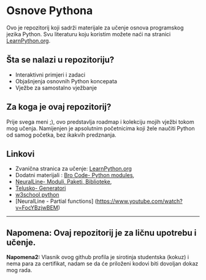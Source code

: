 # Osnove Pythona

Ovo je repozitorij koji sadrži materijale za učenje osnova programskog jezika Python. Svu literaturu koju koristim možete naći na stranici [LearnPython.org](https://learnpython.org).

## Šta se nalazi u repozitoriju?

- Interaktivni primjeri i zadaci
- Objašnjenja osnovnih Python koncepata
- Vježbe za samostalno vježbanje

## Za koga je ovaj repozitorij?

Prije svega meni ;), ovo predstavlja roadmap i kolekciju mojih vježbi tokom mog učenja.
Namijenjen je apsolutnim početnicima koji žele naučiti Python od samog početka, bez ikakvih predznanja.

## Linkovi

- Zvanična stranica za učenje: [LearnPython.org](https://learnpython.org)
- Dodatni materijali : [Bro Code- Python modules](https://www.youtube.com/watch?v=XcfxkHrHTVE),
- [NeuralLine- Moduli, Paketi, Biblioteke](https://www.youtube.com/watch?v=GUXxLy68EF8),
- [Telusko- Generatori](https://www.youtube.com/watch?v=mziIj4M_uwk)
- [w3school python](https://www.w3schools.com/python)
- [NeuralLine - Partial functions] (https://www.youtube.com/watch?v=FocYBzjwBEM)

---

## **Napomena:** Ovaj repozitorij je za ličnu upotrebu i učenje.

**Napomena2:** Vlasnik ovog github profila je sirotinja studentska (kokuz) i nema para za certifikat, nadam se da će priloženi kodovi biti dovoljan dokaz mog rada.
